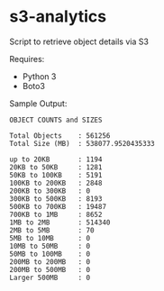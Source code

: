 # s3-analytics
Script to retrieve object details via S3

Requires:
- Python 3
- Boto3

Sample Output:
```
OBJECT COUNTS and SIZES

Total Objects    : 561256
Total Size (MB)  : 538077.9520435333

up to 20KB       : 1194
20KB to 50KB     : 1281
50KB to 100KB    : 5191
100KB to 200KB   : 2848
200KB to 300KB   : 0
300KB to 500KB   : 8193
500KB to 700KB   : 19487
700KB to 1MB     : 8652
1MB to 2MB       : 514340
2MB to 5MB       : 70
5MB to 10MB      : 0
10MB to 50MB     : 0
50MB to 100MB    : 0
200MB to 200MB   : 0
200MB to 500MB   : 0
Larger 500MB     : 0
```
